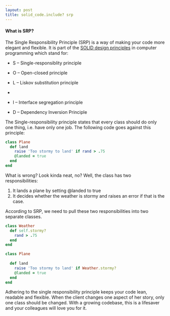 ```yaml
---
layout: post
title: solid_code.include? srp
---
```

#### What is SRP?
The Single Responsibility Principle (SRP) is a way of making your code more
elegant and flexible. It is part of the [SOLID design principles](https://scotch.io/bar-talk/s-o-l-i-d-the-first-five-principles-of-object-oriented-design) in computer
programming which stand for:

* S – Single-responsiblity principle

* O – Open-closed principle

* L – Liskov substitution principle
*
* I – Interface segregation principle

* D – Dependency Inversion Principle


The Single-responsibility principle states that every class should do only one thing, i.e. have only one job. The following code goes against this principle: 

``` ruby
class Plane
  def land
    raise 'Too stormy to land' if rand > .75
    @landed = true
  end
end
```
What is wrong? Look kinda neat, no? Well, the class has two responsibilities:
1. It lands a plane by setting @landed to true
2. It decides whether the weather is stormy and raises an error if that is the case.

According to SRP, we need to pull these two responsibilities into two separate classes.
``` ruby
class Weather
  def self.stormy?
    rand > .75
  end    
end

class Plane
  
  def land
    raise 'Too stormy to land' if Weather.stormy?
    @landed = true
  end
end
```
Adhering to the single responsibility principle keeps your code lean, readable and flexible. When the client changes one aspect of her story, only one class should be changed. With a growing codebase, this is a lifesaver and your colleagues will love you for it. 
